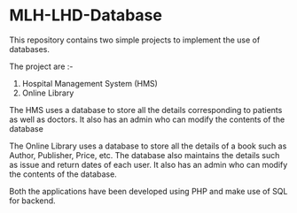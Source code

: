 # MLH-LHD-Database
This repository contains two simple projects to implement the use of databases.

The project are :-
1. Hospital Management System (HMS)
2. Online Library

The HMS uses a database to store all the details corresponding to patients as well as doctors. It also has an admin who can modify the contents of the database

The Online Library uses a database to store all the details of a book such as Author, Publisher, Price, etc. The database also maintains the details such as issue and return dates of each user. It also has an admin who can modify the contents of the database. 

Both the applications have been developed using PHP and make use of SQL for backend.
